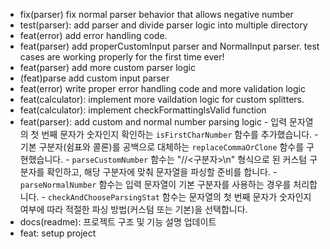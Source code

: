 - fix(parser) fix normal parser behavior that allows negative number
- test(parser): add parser and divide parser logic into multiple directory
- feat(error) add error handling code.
- feat(parser) add properCustomInput parser and NormalInput parser. test cases are working properly for the first time ever!
- feat(parser) add more custom parser logic
- (feat)parse add custom input parser
- feat(error) write proper error handling code and more validation logic
- feat(calculator): implement more vaildation logic for custom splitters.
- feat(calculator): implement checkFormattingIsValid function
- feat(parser): add custom and normal number parsing logic - 입력 문자열의 첫 번째 문자가 숫자인지 확인하는 `isFirstCharNumber` 함수를 추가했습니다. - 기본 구분자(쉼표와 콜론)를 공백으로 대체하는 `replaceCommaOrClone` 함수를 구현했습니다. - `parseCustomNumber` 함수는 "//<구분자>\n" 형식으로 된 커스텀 구분자를 확인하고, 해당 구분자에 맞춰 문자열을 파싱할 준비를 합니다. - `parseNormalNumber` 함수는 입력 문자열이 기본 구분자를 사용하는 경우를 처리합니다. - `checkAndChooseParsingStat` 함수는 문자열의 첫 번째 문자가 숫자인지 여부에 따라 적절한 파싱 방법(커스텀 또는 기본)을 선택합니다.
- docs(readme): 프로젝트 구조 및 기능 설명 업데이트
- feat: setup project
